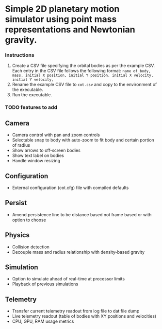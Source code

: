 # Simple 2D planetary motion simulator using point mass representations and Newtonian gravity. 

### Instructions

1. Create a CSV file specifying the orbital bodies as per the example CSV. Each entry in the CSV file follows the following format:
`name of body, mass, initial X position, initial Y position, initial X velocity, initial Y velocity,`
2. Rename the example CSV file to `cot.csv` and copy to the environment of the executable.
3. Run the executable. 

### TODO features to add

## Camera
- Camera control with pan and zoom controls
- Selectable snap to body with auto-zoom to fit body and certain portion of radius
- Show arrows to off-screen bodies
- Show text label on bodies
- Handle window resizing

## Configuration
- External configuration (cot.cfg) file with compiled defaults

## Persist
- Amend persistence line to be distance based not frame based or with option to choose

## Physics
- Collision detection
- Decouple mass and radius relationship with density-based gravity

## Simulation
- Option to simulate ahead of real-time at processor limits
- Playback of previous simulations

## Telemetry
- Transfer current telemetry readout from log file to dat file dump
- Live telemetry readout (table of bodies with XY positions and velocities)
- CPU, GPU, RAM usage metrics

